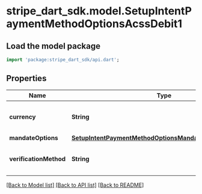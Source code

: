 # stripe_dart_sdk.model.SetupIntentPaymentMethodOptionsAcssDebit1

## Load the model package
```dart
import 'package:stripe_dart_sdk/api.dart';
```

## Properties
Name | Type | Description | Notes
------------ | ------------- | ------------- | -------------
**currency** | **String** | Currency supported by the bank account | [optional] 
**mandateOptions** | [**SetupIntentPaymentMethodOptionsMandateOptionsAcssDebit**](SetupIntentPaymentMethodOptionsMandateOptionsAcssDebit.md) |  | [optional] 
**verificationMethod** | **String** | Bank account verification method. | [optional] 

[[Back to Model list]](../README.md#documentation-for-models) [[Back to API list]](../README.md#documentation-for-api-endpoints) [[Back to README]](../README.md)


